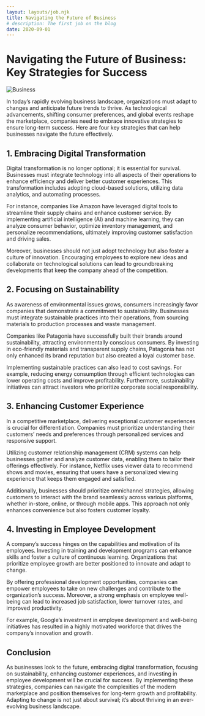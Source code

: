```yaml
---
layout: layouts/job.njk
title: Navigating the Future of Business
# description: The first job on the blog
date: 2020-09-01
---
```


# Navigating the Future of Business: Key Strategies for Success

![Business](https://images.pexels.com/photos/3184416/pexels-photo-3184416.jpeg?auto=compress&cs=tinysrgb&w=1260&h=750&dpr=2)

In today’s rapidly evolving business landscape, organizations must adapt to changes and anticipate future trends to thrive. As technological advancements, shifting consumer preferences, and global events reshape the marketplace, companies need to embrace innovative strategies to ensure long-term success. Here are four key strategies that can help businesses navigate the future effectively.

## 1. Embracing Digital Transformation

Digital transformation is no longer optional; it is essential for survival. Businesses must integrate technology into all aspects of their operations to enhance efficiency and deliver better customer experiences. This transformation includes adopting cloud-based solutions, utilizing data analytics, and automating processes.

For instance, companies like Amazon have leveraged digital tools to streamline their supply chains and enhance customer service. By implementing artificial intelligence (AI) and machine learning, they can analyze consumer behavior, optimize inventory management, and personalize recommendations, ultimately improving customer satisfaction and driving sales.

Moreover, businesses should not just adopt technology but also foster a culture of innovation. Encouraging employees to explore new ideas and collaborate on technological solutions can lead to groundbreaking developments that keep the company ahead of the competition.

## 2. Focusing on Sustainability

As awareness of environmental issues grows, consumers increasingly favor companies that demonstrate a commitment to sustainability. Businesses must integrate sustainable practices into their operations, from sourcing materials to production processes and waste management.

Companies like Patagonia have successfully built their brands around sustainability, attracting environmentally conscious consumers. By investing in eco-friendly materials and transparent supply chains, Patagonia has not only enhanced its brand reputation but also created a loyal customer base.

Implementing sustainable practices can also lead to cost savings. For example, reducing energy consumption through efficient technologies can lower operating costs and improve profitability. Furthermore, sustainability initiatives can attract investors who prioritize corporate social responsibility.

## 3. Enhancing Customer Experience

In a competitive marketplace, delivering exceptional customer experiences is crucial for differentiation. Companies must prioritize understanding their customers’ needs and preferences through personalized services and responsive support.

Utilizing customer relationship management (CRM) systems can help businesses gather and analyze customer data, enabling them to tailor their offerings effectively. For instance, Netflix uses viewer data to recommend shows and movies, ensuring that users have a personalized viewing experience that keeps them engaged and satisfied.

Additionally, businesses should prioritize omnichannel strategies, allowing customers to interact with the brand seamlessly across various platforms, whether in-store, online, or through mobile apps. This approach not only enhances convenience but also fosters customer loyalty.

## 4. Investing in Employee Development

A company’s success hinges on the capabilities and motivation of its employees. Investing in training and development programs can enhance skills and foster a culture of continuous learning. Organizations that prioritize employee growth are better positioned to innovate and adapt to change.

By offering professional development opportunities, companies can empower employees to take on new challenges and contribute to the organization’s success. Moreover, a strong emphasis on employee well-being can lead to increased job satisfaction, lower turnover rates, and improved productivity.

For example, Google’s investment in employee development and well-being initiatives has resulted in a highly motivated workforce that drives the company’s innovation and growth.

## Conclusion

As businesses look to the future, embracing digital transformation, focusing on sustainability, enhancing customer experiences, and investing in employee development will be crucial for success. By implementing these strategies, companies can navigate the complexities of the modern marketplace and position themselves for long-term growth and profitability. Adapting to change is not just about survival; it’s about thriving in an ever-evolving business landscape.


